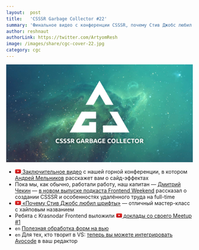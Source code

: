 ```yaml
---
layout:  post
title:   'CSSSR Garbage Collector #22'
summary: 'Финальное видео с конференции CSSSR, почему Стив Джобс любил шрифты и другие интересные материалы из наших чатов'
author: reshnaut
authorLink: https://twitter.com/ArtyomResh
image: /images/share/cgc-cover-22.jpg
category: cgc
---
```


[github]: /images/icons/github.png
[medium]: /images/icons/medium.png
[yt]: /images/icons/youtube.png

![CSSSR Garbage Collector](/images/share/cgc-cover-22.jpg)

- [![yt] Заключительное видео](https://www.youtube.com/watch?v=SHehkxWDYDE&feature=youtu.be) с нашей горной конференции, в котором [Андрей Мельников](https://twitter.com/bracketsarrows) расскажет вам о сайд-эффектах
- Пока мы, как обычно, работали работу, наш капитан — [Дмитрий Чекин](https://www.facebook.com/dmitriy.chekin?ref=br_rs) — [в новом выпуске подкаста Frontend Weekend](https://soundcloud.com/frontend-weekend/fw-31) рассказал о создании CSSSR и особенностях удалённого труда на full-time
- [![yt] &#171;Почему Стив Джобс любил шрифты&#187;](https://www.youtube.com/watch?v=vRzaPvm3nhY) — отличный мастер-класс с хайповым названием
- Ребята с Krasnodar Frontend выложили [![yt] доклады со своего Meetup #1](https://www.youtube.com/playlist?list=PL1irPRp3Ng9ZRieAd5UiylL0ppe4oNXoL)
- `en` [Полезная обработка форм на вью](https://vuexforms.com/)
- `en` Для тех, кто творит в VS: [теперь вы можете интегрировать Avocode](https://avocode.com/integrations/visual-studio-code) в ваш редактор
